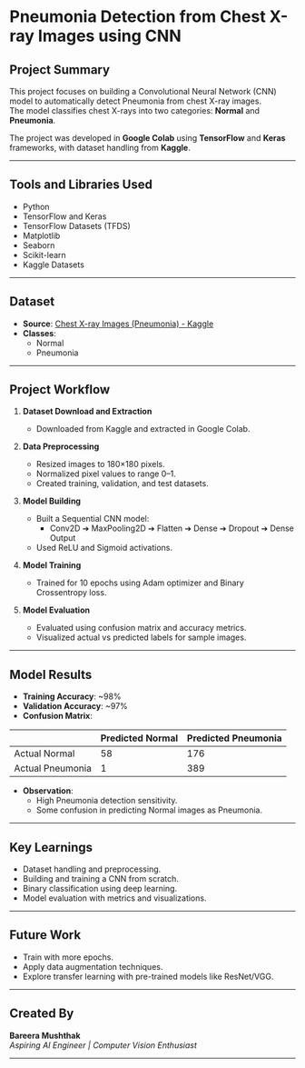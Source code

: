 # Pneumonia Detection from Chest X-ray Images using CNN

## Project Summary

This project focuses on building a Convolutional Neural Network (CNN) model to automatically detect Pneumonia from chest X-ray images.  
The model classifies chest X-rays into two categories: **Normal** and **Pneumonia**.

The project was developed in **Google Colab** using **TensorFlow** and **Keras** frameworks, with dataset handling from **Kaggle**.

---

## Tools and Libraries Used
- Python
- TensorFlow and Keras
- TensorFlow Datasets (TFDS)
- Matplotlib
- Seaborn
- Scikit-learn
- Kaggle Datasets

---

## Dataset
- **Source**: [Chest X-ray Images (Pneumonia) - Kaggle](https://www.kaggle.com/datasets/paultimothymooney/chest-xray-pneumonia)
- **Classes**: 
  - Normal
  - Pneumonia

---

## Project Workflow

1. **Dataset Download and Extraction**  
   - Downloaded from Kaggle and extracted in Google Colab.

2. **Data Preprocessing**  
   - Resized images to 180×180 pixels.
   - Normalized pixel values to range 0–1.
   - Created training, validation, and test datasets.

3. **Model Building**  
   - Built a Sequential CNN model:
     - Conv2D ➔ MaxPooling2D ➔ Flatten ➔ Dense ➔ Dropout ➔ Dense Output
   - Used ReLU and Sigmoid activations.

4. **Model Training**
   - Trained for 10 epochs using Adam optimizer and Binary Crossentropy loss.

5. **Model Evaluation**
   - Evaluated using confusion matrix and accuracy metrics.
   - Visualized actual vs predicted labels for sample images.

---

## Model Results

- **Training Accuracy**: ~98%
- **Validation Accuracy**: ~97%
- **Confusion Matrix**:

|               | Predicted Normal | Predicted Pneumonia |
|---------------|------------------|---------------------|
| Actual Normal | 58                | 176                 |
| Actual Pneumonia | 1              | 389                 |

- **Observation**:
  - High Pneumonia detection sensitivity.
  - Some confusion in predicting Normal images as Pneumonia.

---

## Key Learnings
- Dataset handling and preprocessing.
- Building and training a CNN from scratch.
- Binary classification using deep learning.
- Model evaluation with metrics and visualizations.

---

## Future Work
- Train with more epochs.
- Apply data augmentation techniques.
- Explore transfer learning with pre-trained models like ResNet/VGG.

---

## Created By

**Bareera Mushthak**  
*Aspiring AI Engineer | Computer Vision Enthusiast*

---
